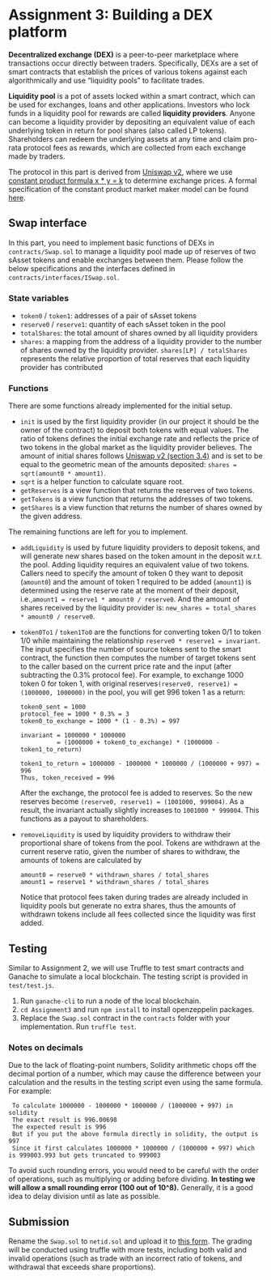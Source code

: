 # Assignment 3: Building a DEX platform

**Decentralized exchange (DEX)** is a peer-to-peer marketplace where transactions occur directly between traders. Specifically, DEXs are a set of smart contracts that establish the prices of various tokens against each algorithmically and use “liquidity pools” to facilitate trades. 

**Liquidity pool** is a pot of assets locked within a smart contract, which can be used for exchanges, loans and other applications. Investors who lock funds in a liquidity pool for rewards are called **liquidity providers**. Anyone can become a liquidity provider by depositing an equivalent value of each underlying token in return for pool shares (also called LP tokens). Shareholders can redeem the underlying assets at any time and claim pro-rata protocol fees as rewards, which are collected from each exchange made by traders.

The protocol in this part is derived from [Uniswap v2](https://docs.uniswap.org/protocol/V2/introduction), where we use [constant product formula x * y = k](https://docs.uniswap.org/protocol/V2/concepts/protocol-overview/how-uniswap-works) to determine exchange prices. A formal specification of the constant product market maker model can be found [here](https://github.com/runtimeverification/verified-smart-contracts/blob/uniswap/uniswap/x-y-k.pdf).

## Swap interface
In this part, you need to implement basic functions of DEXs in `contracts/Swap.sol` to manage a liquidity pool made up of reserves of two sAsset tokens and enable exchanges between them. Please follow the below specifications and the interfaces defined in `contracts/interfaces/ISwap.sol`. 

### State variables

* `token0` / `token1`: addresses of a pair of sAsset tokens
* `reserve0` / `reserve1`: quantity of each sAsset token in the pool
* `totalShares`: the total amount of shares owned by all liquidity providers
* `shares`: a mapping from the address of a liquidity provider to the number of shares owned by the liquidity provider. `shares[LP] / totalShares` represents the relative proportion of total reserves that each liquidity provider has contributed



### Functions
There are some functions already implemented for the initial setup.

* `init` is used by the first liquidity provider (in our project it should be the owner of the contract) to deposit both tokens with equal values. The ratio of tokens defines the initial exchange rate and reflects the price of two tokens in the global market as the liquidity provider believes. The amount of initial shares follows [Uniswap v2 (section 3.4)](https://uniswap.org/whitepaper.pdf) and is set to be equal to the geometric mean of the amounts deposited: `shares = sqrt(amount0 * amount1)`.
* `sqrt` is a helper function to calculate square root.
* `getReserves` is a view function that returns the reserves of two tokens.
* `getTokens` is a view function that returns the addresses of two tokens.
* `getShares` is a view function that returns the number of shares owned by the given address.

The remaining functions are left for you to implement.

* `addLiquidity` is used by future liquidity providers to deposit tokens, and will generate new shares based on the token amount in the deposit w.r.t. the pool. Adding liquidity requires an equivalent value of two tokens. Callers need to specify the amount of token 0 they want to deposit (`amount0`) and the amount of token 1 required to be added (`amount1`) is determined using the reserve rate at the moment of their deposit, i.e.,`amount1 = reserve1 * amount0 / reserve0`. And the amount of shares received by the liquidity provider is: `new_shares = total_shares * amount0 / reserve0`.
* `token0To1` / `token1To0` are the functions for converting token 0/1 to token 1/0 while maintaining the relationship `reserve0 * reserve1 = invariant`. The input specifies the number of source tokens sent to the smart contract, the function then computes the number of target tokens sent to the caller based on the current price rate and the input (after subtracting the 0.3% protocol fee). For example, to exchange 1000 token 0 for token 1, with original reserves`(reserve0, reserve1) = (1000000, 1000000)` in the pool, you will get 996 token 1 as a return:
    
    ```
    token0_sent = 1000
    protocol_fee = 1000 * 0.3% = 3
    token0_to_exchange = 1000 * (1 - 0.3%) = 997
    
    invariant = 1000000 * 1000000 
              = (1000000 + token0_to_exchange) * (1000000 - token1_to_return)
    
    token1_to_return = 1000000 - 1000000 * 1000000 / (1000000 + 997) = 996
    Thus, token_received = 996
    ```
    After the exchange, the protocol fee is added to reserves. So the new reserves become `(reserve0, reserve1) = (1001000, 999004)`. As a result, the invariant actually slightly increases to `1001000 * 999004`. This functions as a payout to shareholders.
* `removeLiquidity` is used by liquidity providers to withdraw their proportional share of tokens from the pool. Tokens are withdrawn at the current reserve ratio, given the number of shares to withdraw, the amounts of tokens are calculated by
    ```
    amount0 = reserve0 * withdrawn_shares / total_shares
    amount1 = reserve1 * withdrawn_shares / total_shares
    ```

    Notice that protocol fees taken during trades are already included in liquidity pools but generate no extra shares, thus the amounts of withdrawn tokens include all fees collected since the liquidity was first added.


## Testing

Similar to Assignment 2, we will use Truffle to test smart contracts and Ganache to simulate a local blockchain. The testing script is provided in `test/test.js`.

1. Run `ganache-cli` to run a node of the local blockchain.
2.  `cd Assignment3` and run `npm install` to install openzeppelin packages. 
3. Replace the `Swap.sol` contract in the `contracts` folder with your implementation. Run `truffle test`.

### Notes on decimals
Due to the lack of floating-point numbers, Solidity arithmetic chops off the decimal portion of a number, which may cause the difference between your calculation and the results in the testing script even using the same formula. For example:

```
 To calculate 1000000 - 1000000 * 1000000 / (1000000 + 997) in solidity
 The exact result is 996.00698
 The expected result is 996
 But if you put the above formula directly in solidity, the output is 997
 Since it first calculates 1000000 * 1000000 / (1000000 + 997) which is 999003.993 but gets truncated to 999003
```

To avoid such rounding errors, you would need to be careful with the order of operations, such as multiplying or adding before dividing. **In testing we will allow a small rounding error (100 out of 10^8).** Generally, it is a good idea to delay division until as late as possible.



## Submission
Rename the `Swap.sol` to `netid.sol` and upload it to [this form](https://forms.gle/QQuKk2dzj2Zzsee98). The grading will be conducted using truffle with more tests, including both valid and invalid operations (such as trade with an incorrect ratio of tokens, and withdrawal that exceeds share proportions).




